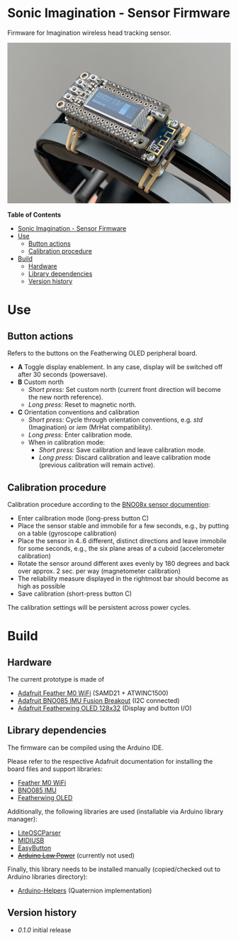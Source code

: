 Sonic Imagination - Sensor Firmware
===================================

Firmware for Imagination wireless head tracking sensor.

![Sensor Prototype](img/sensor_prototype.jpg)

<!-- markdown-toc start - Don't edit this section. Run M-x markdown-toc-refresh-toc -->
**Table of Contents**

- [Sonic Imagination - Sensor Firmware](#sonic-imagination---sensor-firmware)
- [Use](#use)
    - [Button actions](#button-actions)
    - [Calibration procedure](#calibration-procedure)
- [Build](#build)
    - [Hardware](#hardware)
    - [Library dependencies](#library-dependencies)
    - [Version history](#version-history)

<!-- markdown-toc end -->

# Use

## Button actions

Refers to the buttons on the Featherwing OLED peripheral board.

- **A** Toggle display enablement. In any case, display will be switched off after 30 seconds (powersave).
- **B** Custom north
  + _Short press:_ Set custom north (current front direction will become the new north reference).
  + _Long press:_ Reset to magnetic north.
- **C** Orientation conventions and calibration
  + _Short press:_ Cycle through orientation conventions, e.g. _std_ (Imagination) or _iem_ (MrHat compatibility).
  + _Long press:_ Enter calibration mode.
  + When in calibration mode:
    * _Short press:_ Save calibration and leave calibration mode.
    * _Long press:_ Discard calibration and leave calibration mode (previous calibration will remain active).

## Calibration procedure

Calibration procedure according to the [BNO08x sensor documention](https://www.ceva-dsp.com/resource/bno080-bno085-sesnor-calibration-procedure/):

- Enter calibration mode (long-press button C)
- Place the sensor stable and immobile for a few seconds, e.g., by putting on a table (gyroscope calibration)
- Place the sensor in 4..6 different, distinct directions and leave immobile for some seconds, e.g., the six plane areas of a cuboid (accelerometer calibration)
- Rotate the sensor around different axes evenly by 180 degrees and back over approx. 2 sec. per way (magnetometer calibration)
- The reliability measure displayed in the rightmost bar should become as high as possible
- Save calibration (short-press button C)

The calibration settings will be persistent across power cycles.

# Build

## Hardware

The current prototype is made of
- [Adafruit Feather M0 WiFi](https://www.adafruit.com/product/3010) (SAMD21 + ATWINC1500)
- [Adafruit BNO085 IMU Fusion Breakout](https://www.adafruit.com/product/4754) (I2C connected)
- [Adafruit Featherwing OLED 128x32](https://www.adafruit.com/product/3045) (Display and button I/O)

## Library dependencies

The firmware can be compiled using the Arduino IDE.

Please refer to the respective Adafruit documentation for installing the board files and support libraries:
- [Feather M0 WiFi](https://learn.adafruit.com/adafruit-feather-m0-wifi-atwinc1500)
- [BNO085 IMU](https://learn.adafruit.com/adafruit-9-dof-orientation-imu-fusion-breakout-bno085)
- [Featherwing OLED](https://learn.adafruit.com/adafruit-oled-featherwing)

Additionally, the following libraries are used (installable via Arduino library manager):
- [LiteOSCParser](https://github.com/ssilverman/LiteOSCParser)
- [MIDIUSB](https://www.arduino.cc/en/Reference/MIDIUSB)
- [EasyButton](https://easybtn.earias.me/)
- ~~[Arduino Low Power](https://www.arduino.cc/en/Reference/ArduinoLowPower)~~ (currently not used)

Finally, this library needs to be installed manually (copied/checked out to Arduino libraries directory):
- [Arduino-Helpers](https://github.com/tttapa/Arduino-Helpers) (Quaternion implementation)

## Version history

- _0.1.0_ initial release
